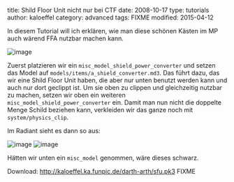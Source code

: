 ﻿title: Shild Floor Unit nicht nur bei CTF
date: 2008-10-17
type: tutorials
author: kaloeffel
category: advanced
tags: FIXME
modified: 2015-04-12

In diesem Tutorial will ich erklären, wie man diese schönen Kästen im MP auch wärend FFA nutzbar machen kann.

![image]({filename}shield-floor-unit-1.png)

Zuerst platzieren wir ein `misc_model_shield_power_converter` und setzen das Model auf `models/items/a_shield_converter.md3`. Das führt dazu, das wir eine Shild Floor Unit haben, die aber nur unten benutzt werden kann und auch nur dort geclippt ist. Um sie oben zu clippen und gleichzeitig nutzbar zu machen, setzen wir oben ein weiteren `misc_model_shield_power_converter` ein. Damit man nun nicht die doppelte Menge Schild beziehen kann, verkleiden wir das ganze noch mit `system/physics_clip`.

Im Radiant sieht es dann so aus:

![image]({filename}shield-floor-unit-2.png) ![image]({filename}shield-floor-unit-3.png)

Hätten wir unten ein `misc_model` genommen, wäre dieses schwarz.

Download: http://kaloeffel.ka.funpic.de/darth-arth/sfu.pk3 FIXME
